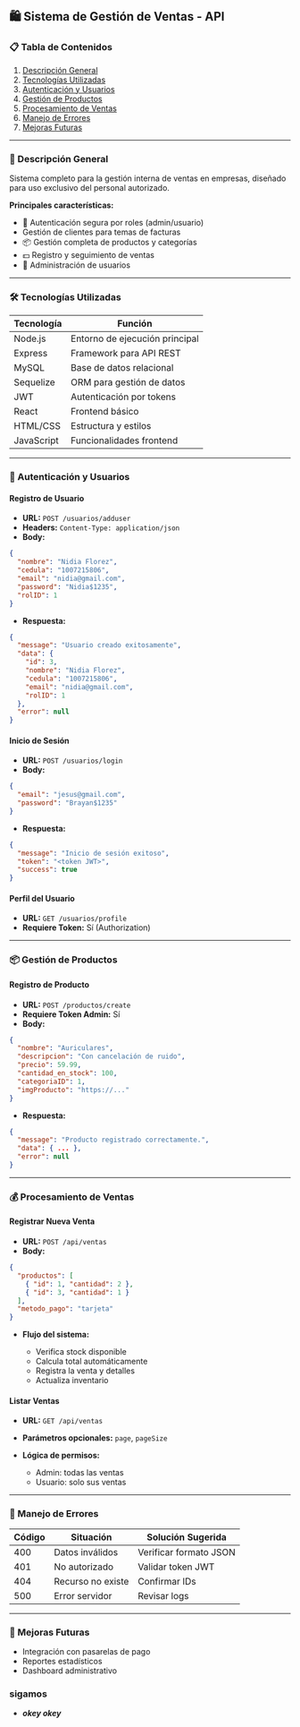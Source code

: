 ## 🛍️ Sistema de Gestión de Ventas - API

### 📋 Tabla de Contenidos

1. [Descripción General](#descripción-general)
2. [Tecnologías Utilizadas](#tecnologías-utilizadas)
3. [Autenticación y Usuarios](#autenticación-y-usuarios)
4. [Gestión de Productos](#gestión-de-productos)
5. [Procesamiento de Ventas](#procesamiento-de-ventas)
6. [Manejo de Errores](#manejo-de-errores)
7. [Mejoras Futuras](#mejoras-futuras)

---

### 🌟 Descripción General

Sistema completo para la gestión interna de ventas en empresas, diseñado para uso exclusivo del personal autorizado.

**Principales características:**

* 🔐 Autenticación segura por roles (admin/usuario)
* Gestión de clientes para temas de facturas
* 📦 Gestión completa de productos y categorías
* 💵 Registro y seguimiento de ventas
* 👥 Administración de usuarios

---

### 🛠️ Tecnologías Utilizadas

| Tecnología | Función                        |
| ---------- | ------------------------------ |
| Node.js    | Entorno de ejecución principal |
| Express    | Framework para API REST        |
| MySQL      | Base de datos relacional       |
| Sequelize  | ORM para gestión de datos      |
| JWT        | Autenticación por tokens       |
| React      | Frontend básico                |
| HTML/CSS   | Estructura y estilos           |
| JavaScript | Funcionalidades frontend       |

---

### 🔐 Autenticación y Usuarios

#### Registro de Usuario

* **URL:** `POST /usuarios/adduser`
* **Headers:** `Content-Type: application/json`
* **Body:**

```json
{
  "nombre": "Nidia Florez",
  "cedula": "1007215806",
  "email": "nidia@gmail.com",
  "password": "Nidia$1235",
  "rolID": 1
}
```

* **Respuesta:**

```json
{
  "message": "Usuario creado exitosamente",
  "data": {
    "id": 3,
    "nombre": "Nidia Florez",
    "cedula": "1007215806",
    "email": "nidia@gmail.com",
    "rolID": 1
  },
  "error": null
}
```

#### Inicio de Sesión

* **URL:** `POST /usuarios/login`
* **Body:**

```json
{
  "email": "jesus@gmail.com",
  "password": "Brayan$1235"
}
```

* **Respuesta:**

```json
{
  "message": "Inicio de sesión exitoso",
  "token": "<token JWT>",
  "success": true
}
```

#### Perfil del Usuario

* **URL:** `GET /usuarios/profile`
* **Requiere Token:** Sí (Authorization)

---

### 📦 Gestión de Productos

#### Registro de Producto

* **URL:** `POST /productos/create`
* **Requiere Token Admin:** Sí
* **Body:**

```json
{
  "nombre": "Auriculares",
  "descripcion": "Con cancelación de ruido",
  "precio": 59.99,
  "cantidad_en_stock": 100,
  "categoriaID": 1,
  "imgProducto": "https://..."
}
```

* **Respuesta:**

```json
{
  "message": "Producto registrado correctamente.",
  "data": { ... },
  "error": null
}
```

---

### 💰 Procesamiento de Ventas

#### Registrar Nueva Venta

* **URL:** `POST /api/ventas`
* **Body:**

```json
{
  "productos": [
    { "id": 1, "cantidad": 2 },
    { "id": 3, "cantidad": 1 }
  ],
  "metodo_pago": "tarjeta"
}
```

* **Flujo del sistema:**

  * Verifica stock disponible
  * Calcula total automáticamente
  * Registra la venta y detalles
  * Actualiza inventario

#### Listar Ventas

* **URL:** `GET /api/ventas`
* **Parámetros opcionales:** `page`, `pageSize`
* **Lógica de permisos:**

  * Admin: todas las ventas
  * Usuario: solo sus ventas

---

### 🚨 Manejo de Errores

| Código | Situación         | Solución Sugerida      |
| ------ | ----------------- | ---------------------- |
| 400    | Datos inválidos   | Verificar formato JSON |
| 401    | No autorizado     | Validar token JWT      |
| 404    | Recurso no existe | Confirmar IDs          |
| 500    | Error servidor    | Revisar logs           |

---

### 📌 Mejoras Futuras

* Integración con pasarelas de pago
* Reportes estadísticos
* Dashboard administrativo


### sigamos 
* ***okey okey***